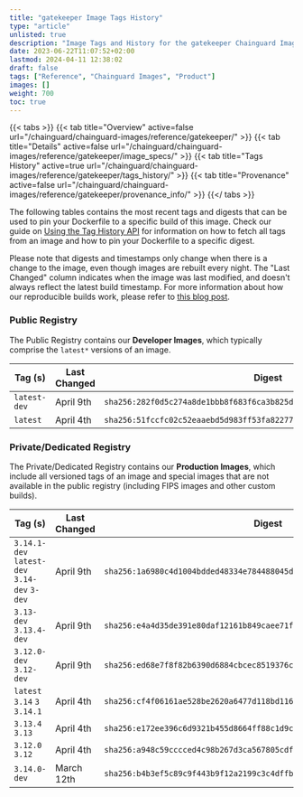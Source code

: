 ```yaml
---
title: "gatekeeper Image Tags History"
type: "article"
unlisted: true
description: "Image Tags and History for the gatekeeper Chainguard Image"
date: 2023-06-22T11:07:52+02:00
lastmod: 2024-04-11 12:38:02
draft: false
tags: ["Reference", "Chainguard Images", "Product"]
images: []
weight: 700
toc: true
---
```


{{< tabs >}}
{{< tab title="Overview" active=false url="/chainguard/chainguard-images/reference/gatekeeper/" >}}
{{< tab title="Details" active=false url="/chainguard/chainguard-images/reference/gatekeeper/image_specs/" >}}
{{< tab title="Tags History" active=true url="/chainguard/chainguard-images/reference/gatekeeper/tags_history/" >}}
{{< tab title="Provenance" active=false url="/chainguard/chainguard-images/reference/gatekeeper/provenance_info/" >}}
{{</ tabs >}}

The following tables contains the most recent tags and digests that can be used to pin your Dockerfile to a specific build of this image. Check our guide on [Using the Tag History API](/chainguard/chainguard-images/using-the-tag-history-api/) for information on how to fetch all tags from an image and how to pin your Dockerfile to a specific digest.

Please note that digests and timestamps only change when there is a change to the image, even though images are rebuilt every night. The "Last Changed" column indicates when the image was last modified, and doesn't always reflect the latest build timestamp. For more information about how our reproducible builds work, please refer to [this blog post](https://www.chainguard.dev/unchained/reproducing-chainguards-reproducible-image-builds).

### Public Registry
The Public Registry contains our **Developer Images**, which typically comprise the `latest*` versions of an image.

| Tag (s)       | Last Changed | Digest                                                                    |
|---------------|--------------|---------------------------------------------------------------------------|
|  `latest-dev` | April 9th    | `sha256:282f0d5c274a8de1bbb8f683f6ca3b825dd451cf488a41355b2ab2a1686a5a50` |
|  `latest`     | April 4th    | `sha256:51fccfc02c52eaaebd5d983ff53fa822777c715fe3874487bfa86222d29a8127` |


### Private/Dedicated Registry
The Private/Dedicated Registry contains our **Production Images**, which include all versioned tags of an image and special images that are not available in the public registry (including FIPS images and other custom builds).

| Tag (s)                                       | Last Changed | Digest                                                                    |
|-----------------------------------------------|--------------|---------------------------------------------------------------------------|
|  `3.14.1-dev` `latest-dev` `3.14-dev` `3-dev` | April 9th    | `sha256:1a6980c4d1004bdded48334e784488045db3ff018e54cfbf9423bd9d75c5656a` |
|  `3.13-dev` `3.13.4-dev`                      | April 9th    | `sha256:e4a4d35de391e80daf12161b849caee71fa8191f8503b7f17ad15d545cc7e2ac` |
|  `3.12.0-dev` `3.12-dev`                      | April 9th    | `sha256:ed68e7f8f82b6390d6884cbcec8519376c569361d50d8a752908f32702fd79db` |
|  `latest` `3.14` `3` `3.14.1`                 | April 4th    | `sha256:cf4f06161ae528be2620a6477d118bd11652caedb06a6851d7b721be693cc028` |
|  `3.13.4` `3.13`                              | April 4th    | `sha256:e172ee396c6d9321b455d8664ff88c1d9ce7c017072e63e4758b2dad6f3bc04f` |
|  `3.12.0` `3.12`                              | April 4th    | `sha256:a948c59cccced4c98b267d3ca567805cdf2252728a40fe63440dfad43607868c` |
|  `3.14.0-dev`                                 | March 12th   | `sha256:b4b3ef5c89c9f443b9f12a2199c3c4dffb1260770cb5c30f8d0f8dd33eca2eb1` |

